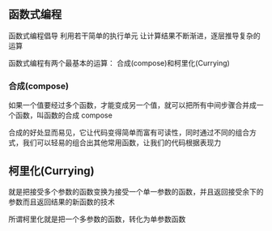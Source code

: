 ## 函数式编程

函数式编程倡导 利用若干简单的执行单元  让计算结果不断渐进，逐层推导复杂的运算

函数式编程有两个最基本的运算： 合成(compose)和柯里化(Currying)



### 合成(compose)

如果一个值要经过多个函数，才能变成另一个值，就可以把所有中间步骤合并成一个函数，叫函数的合成 compose

合成的好处显而易见，它让代码变得简单而富有可读性，同时通过不同的组合方式，我们可以轻易的组合出其他常用函数，让我们的代码根据表现力







## 柯里化(Currying)

就是把接受多个参数的函数变换为接受一个单一参数的函数，并且返回接受余下的参数而且返回结果的新函数的技术

所谓柯里化就是把一个多参数的函数，转化为单参数函数